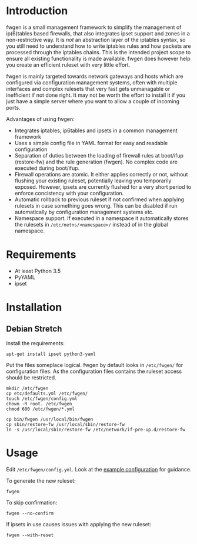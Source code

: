 # Introduction
fwgen is a small management framework to simplify the management of ip(6)tables based firewalls, that also integrates ipset support and zones in a non-restrictive way. It is *not* an abstraction layer of the iptables syntax, so you still need to understand how to write iptables rules and how packets are processed through the iptables chains. This is the intended project scope to ensure all existing functionality is made available. fwgen does however help you create an efficient ruleset with very little effort.

fwgen is mainly targeted towards network gateways and hosts which are configured via configuration management systems, often with multiple interfaces and complex rulesets that very fast gets unmanagable or inefficient if not done right. It may not be worth the effort to install it if you just have a simple server where you want to allow a couple of incoming ports.

Advantages of using fwgen:
* Integrates iptables, ip6tables and ipsets in a common management framework
* Uses a simple config file in YAML format for easy and readable configuration
* Separation of duties between the loading of firewall rules at boot/ifup (restore-fw) and the rule generation (fwgen). No complex code are executed during boot/ifup.
* Firewall operations are atomic. It either applies correctly or not, without flushing your existing ruleset, potentially leaving you temporarily exposed. However, ipsets are currently flushed for a very short period to enforce concistency with your configuration.
* Automatic rollback to previous ruleset if not confirmed when applying rulesets in case something goes wrong. This can be disabled if run automatically by configuration management systems etc.
* Namespace support. If executed in a namespace it automatically stores the rulesets in `/etc/netns/<namespace>/` instead of in the global namespace.

# Requirements
* At least Python 3.5
* PyYAML
* ipset

# Installation
## Debian Stretch
Install the requirements:

    apt-get install ipset python3-yaml

Put the files someplace logical. fwgen by default looks in `/etc/fwgen/` for configuration files. As the configuration files contains the ruleset access should be restricted.

    mkdir /etc/fwgen
    cp etc/defaults.yml /etc/fwgen/
    touch /etc/fwgen/config.yml
    chown -R root. /etc/fwgen
    chmod 600 /etc/fwgen/*.yml

    cp bin/fwgen /usr/local/bin/fwgen
    cp sbin/restore-fw /usr/local/sbin/restore-fw
    ln -s /usr/local/sbin/restore-fw /etc/network/if-pre-up.d/restore-fw

# Usage
Edit `/etc/fwgen/config.yml`. Look at the [example configuration](etc/config.yml.example) for guidance.

To generate the new ruleset:

    fwgen

To skip confirmation:

    fwgen --no-confirm

If ipsets in use causes issues with applying the new ruleset:

    fwgen --with-reset
